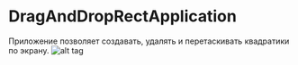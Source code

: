 # DragAndDropRectApplication

Приложение позволяет создавать, удалять и перетаскивать квадратики по экрану.
![alt tag](https://api.monosnap.com/rpc/file/download?id=htRofq46rtTteBerl361IxHohRzi1Y)
